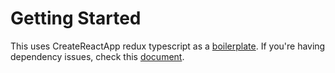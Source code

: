 # Getting Started 

This uses CreateReactApp redux typescript as a [boilerplate](https://github.com/reduxjs/cra-template-redux-typescript).
If you're having dependency issues, check this [document](https://redux.js.org/usage/usage-with-typescript).




